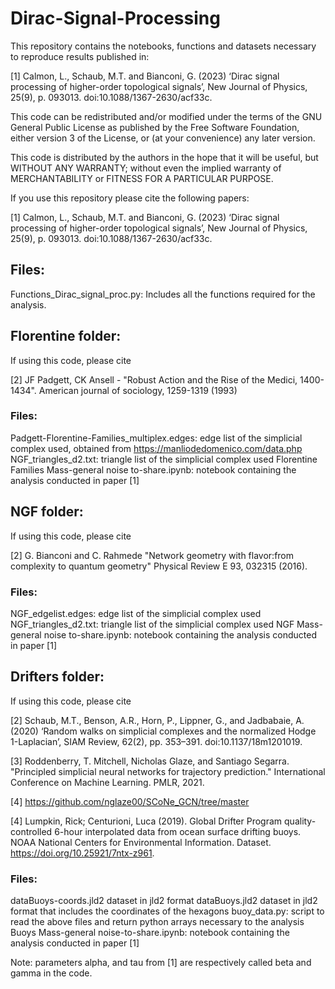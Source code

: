 # Dirac-Signal-Processing

This repository contains the notebooks, functions and datasets necessary to reproduce results published in:

[1] Calmon, L., Schaub, M.T. and Bianconi, G. (2023) 
‘Dirac signal processing of higher-order topological signals’, 
New Journal of Physics, 25(9), p. 093013. 
doi:10.1088/1367-2630/acf33c.

This code can be redistributed and/or modified
under the terms of the GNU General Public License as published by
the Free Software Foundation, either version 3 of the License, or (at
your convenience) any later version.
 
This code is distributed by the authors in the hope that it will be 
useful, but WITHOUT ANY WARRANTY; without even the implied warranty of
MERCHANTABILITY or FITNESS FOR A PARTICULAR PURPOSE.

If you use this repository please cite the following papers:

[1] Calmon, L., Schaub, M.T. and Bianconi, G. (2023) 
‘Dirac signal processing of higher-order topological signals’, 
New Journal of Physics, 25(9), p. 093013. 
doi:10.1088/1367-2630/acf33c.


## Files: 

Functions_Dirac_signal_proc.py: Includes all the functions required for the analysis.


## Florentine folder:

If using this code, please cite

[2] JF Padgett, CK Ansell - "Robust Action and the Rise of the Medici, 1400-1434". American journal of sociology, 1259-1319 (1993) 

### Files:
Padgett-Florentine-Families_multiplex.edges: edge list of the simplicial complex used, obtained from https://manliodedomenico.com/data.php
NGF_triangles_d2.txt: triangle list of the simplicial complex used
Florentine Families Mass-general noise to-share.ipynb: notebook containing the analysis conducted in paper [1]


## NGF folder:

If using this code, please cite

[2] G. Bianconi and C. Rahmede "Network geometry with flavor:from complexity to quantum geometry" Physical Review E 93, 032315 (2016).

### Files:
NGF_edgelist.edges: edge list of the simplicial complex used
NGF_triangles_d2.txt: triangle list of the simplicial complex used
NGF Mass-general noise to-share.ipynb: notebook containing the analysis conducted in paper [1]


## Drifters folder:

If using this code, please cite

[2] Schaub, M.T., Benson, A.R., Horn, P., Lippner, G., and Jadbabaie, A. (2020) 
‘Random walks on simplicial complexes and the normalized Hodge 1-Laplacian’, 
SIAM Review, 62(2), pp. 353–391. doi:10.1137/18m1201019. 

[3] Roddenberry, T. Mitchell, Nicholas Glaze, and Santiago Segarra. 
"Principled simplicial neural networks for trajectory prediction." 
International Conference on Machine Learning. PMLR, 2021.

[4] https://github.com/nglaze00/SCoNe_GCN/tree/master

[4] Lumpkin, Rick; Centurioni, Luca (2019). 
Global Drifter Program quality-controlled 6-hour interpolated data from ocean surface drifting buoys. 
NOAA National Centers for Environmental Information. Dataset. 
https://doi.org/10.25921/7ntx-z961.

### Files:
dataBuoys-coords.jld2 dataset in jld2 format
dataBuoys.jld2 dataset in jld2 format that includes the coordinates of the hexagons
buoy_data.py: script to read the above files and return python arrays necessary to the analysis
Buoys Mass-general noise-to-share.ipynb: notebook containing the analysis conducted in paper [1]

Note: parameters alpha, and tau from [1] are respectively called beta and gamma in the code.